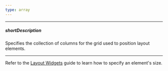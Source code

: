 ```yaml
---
type: array
---
```

---
##### shortDescription
Specifies the collection of columns for the grid used to position layout elements.

---
Refer to the [Layout Widgets](/concepts/10%20UI%20Widgets/10%20UI%20Widget%20Categories/50%20Layout%20Widgets/05%20Specify%20An%20Element%20Size.md '/Documentation/Guide/UI_Widgets/UI_Widget_Categories/Layout_Widgets/#Specify_An_Element_Size') guide to learn how to specify an element's size.